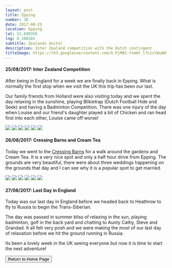```yaml
---
layout: post
title: Epping
number: 38
date: 2017-08-25
location: Epping
lat: 51.699356
lng: 0.108385
subtitle: Zealands Unite!
description: Inter Zealand competition with the Dutch contingent
titleImage: https://lh3.googleusercontent.com/X-PjM8I-fxmbF_l7s1xlWuANYL9YDg9XC_SFj-7E_Y1hWOILzRSGacvSK8xKQbtTU8SWOfqYNGBWq87JaIDgsy5vkztIIu4jmM84EkeBmZcMQ1soqEbWIWypOhTqKVFMKt7j9BbnKg0=w2400
---
```


<h4>25/08/2017: Inter Zealand Competition</h4>

After being in England for a week we are finally back in Epping. What is normally the first stop when we visit the UK this trip has been our last.

Our family friends from Holland were also visiting today and we spent the day relaxing in the sunshine, playing Blikietrap (Dutch Football Hide and Seek) and having a Badminton Competition. There was one injury of the day when Louise and our friend's daughter played a bit of Chicken and ran head first into each other, Louise came off worse!

<img src="https://lh3.googleusercontent.com/e4DUgYRoIfe-PBmi7i4LQaemNcOelOoqqIlAftLyqXattWk4I4bKOD0XMJoSyUBCEJDoHmRcGdVfrVnycViHpBqOYOVFbtdzOW1QhVKX6U_Bj6miCUwUrCjHKILueC0bh11Nz06jZHo=w2400" class="image1">
<img src="https://lh3.googleusercontent.com/mGhomjHkvEdtqtRbpgZxMonEBGSYN9cem6wfPBoC4SkfvDLn2e4PIyQp8qYDGk962D3jKMoO7SnA9fB1XHYIoU5fUmFTPsI3ye7M6GefwTRrnXld4nD_wui4nUg_JovvnqJKtXWuGVk=w2400" class="image1">
<img src="https://lh3.googleusercontent.com/0b5XA7WMMOKWRv23kyX8o9tPVt7eB0syXSJQ1OCqCcVoYhoHNCap-BI35RTJgtsiAE63ZuUVVmjEpEwWdZXABbjShes0pE3qkODbRFieS81ojijoM7m1hHG9c7yPgcpaxNdit7qPm7s=w2400" class="image1">
<img src="https://lh3.googleusercontent.com/4LgIH7Hglea-OvlTFksjGcUmEZtRqrfaT25nhBavFAiLJ4zhxYPtdkQUZcn3aVjHuh-pd5uUzFM-qQECENM74UuzhdIIUGw4RNdMBSIU_N_v7xQTHTo5u0r6Pj7MdX0NHoThE8MyEW4=w2400" class="image1">
<img src="https://lh3.googleusercontent.com/Tl3MONf6sSzCH5ooEsd6LnPJKoLi2K7MxnEoxw9_fPjw9KHhPRptuzCx3OegfUKC6MIz6XMIar5mcUhpmXQM5M3An-ijfku6VtUDtIRtHW1L-Y1BXhaO656kh__hAh3P12Csre71GbY=w2400" class="image1">
<img src="https://lh3.googleusercontent.com/mrcRh1roZY6gkb5qODh4jts66U4nE4GXzI5YB4NrjZfb-siPHIxmjcuRQh6BOghpAClZz1lhM4L73u0rdCzgh6yeNw1cc_-5arO-pbO6nRUGQI6SvvghGdk80XCJ31SrOUOMZkwtqCo=w2400" class="image1">

<h4>26/08/2017: Cressing Barns and Cream Tea</h4>

Today we went to the <a target="_blank" href="http://cressingbarns.co.uk/">Cressing Barns</a> for a walk around the gardens and Cream Tea. It is a very nice spot and only a half hour drive from Epping. The grounds are very beautiful, there were about three weddings happening on the grounds that day and I can see why it is a popular spot to get married. 

<img src="https://lh3.googleusercontent.com/6JvBSeC5BsE08b8RGyXNuhs8-KUdAqMhbgXo9piaaVPHsZ_eOCmieMz5Oez4JsC8usjyciv6LlL3OK7HEYillw8A_ywthecg_hhcGtLekK5nJX2FBRf9e6BZgUE6uw-iHa8vgfMd0Jw=w2400" class="image1">
<img src="https://lh3.googleusercontent.com/gqPDc2X1xDQj0-edgjzk8C0P_J9zhZQ3aQj6O27CLcpzGFu6v0_G4Vph7M1L0R1reIcPAgHM0hf8vxFI2KAnv8uQHeNwG6bfvrDuNb2RpG4ZOFLiY259hzxdN-T5wbnQF9OqcFvFlVc=w2400" class="image1">
<img src="https://lh3.googleusercontent.com/_q7OXwUte_NIntL1iWOwTKKEM-G4K8yiqYzitf55WwCdDy1t2VFqv4EzYLN6wleT3oqCjuNOfsfvG031TGe15senvqBVqY19O3SE5KPlO3vFplsRVK3azmpatzRTOo74zKbfG3TrZV8=w2400" class="image1">
<img src="https://lh3.googleusercontent.com/VdqjbRkM0M2ct_DZl6jKYfZUCLMGmVOMIwNt8xmpFPnzwG32iZQ_GwY6YbyLYBgTuO4JnGopz_eK6-Tr5AFlAozKmV2iz_SvGjxwAX-LdJ0-gayfNmP5ej1quHGNsO-tKwA2jCsJtw8=w2400" class="image1">
<img src="https://lh3.googleusercontent.com/VM9rNkfBnELYlQh3zDTfyrsBUK5iPdMKoUv18eNa48zPMXAomDHvfQaXqYBaXjwwuWqymJukmblMS5fTGgX0qQaaEt5MhggsXO5Ym9dIiHK-GRd1cgKMZj5ZlBpiUzbBpcGbKyinqtY=w2400" class="image1">
<img src="https://lh3.googleusercontent.com/Gqu9RTgvw8QbIO-qTMyMIRo7gP7wkwjAgiY6nBnKVLr-N5tKln7YvhSiCWz7YX0nT-zh-Z78Zk7NQTIBbobpXl75CIofZJmrkzm8wPc1Z0N4fNv5owqfzu05Kivncg4fkaq8IcjVWFQ=w2400" class="image1">

<h4>27/08/2017: Last Day in England</h4>

Today was our last day in England before we headed back to Heathrow to fly to Russia to begin the Trans-Siberian. 

The day was passed in summer bliss of relaxing in the sun, playing badminton, golf in the back yard and chatting to Aunty Cathy, Steve and Grandad. It all felt very posh and we were making the most of our last day of relaxation before we hit the ground running in Russia. 

Its been a lovely week in the UK seeing everyone but now it is time to start the next adventure!

<div class="wrapper">
  <input type="button" class="button" value="Return to Home Page" onclick="self.close()">
</div>
